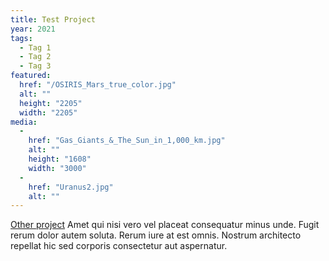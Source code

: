 ```yaml
---
title: Test Project
year: 2021
tags: 
  - Tag 1
  - Tag 2
  - Tag 3
featured: 
  href: "/OSIRIS_Mars_true_color.jpg"
  alt: ""
  height: "2205"
  width: "2205"
media: 
  - 
    href: "Gas_Giants_&_The_Sun_in_1,000_km.jpg"
    alt: ""
    height: "1608"
    width: "3000"
  - 
    href: "Uranus2.jpg"
    alt: ""
---
```

[Other project](/projects/test-project-2/)
Amet qui nisi vero vel placeat consequatur minus unde. Fugit rerum dolor autem soluta. Rerum iure at est omnis. Nostrum architecto repellat hic sed corporis consectetur aut aspernatur.
